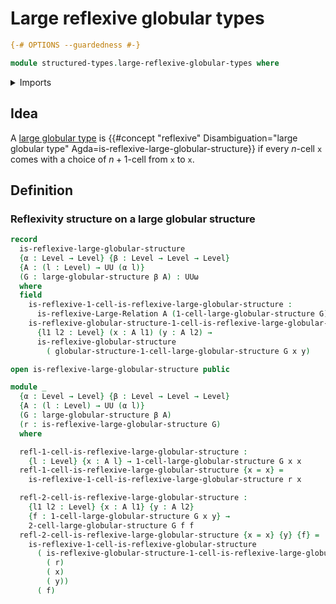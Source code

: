 # Large reflexive globular types

```agda
{-# OPTIONS --guardedness #-}

module structured-types.large-reflexive-globular-types where
```

<details><summary>Imports</summary>

```agda
open import foundation.large-binary-relations
open import foundation.universe-levels

open import structured-types.large-globular-types
open import structured-types.reflexive-globular-types
```

</details>

## Idea

A [large globular type](structured-types.large-globular-types.md) is
{{#concept "reflexive" Disambiguation="large globular type" Agda=is-reflexive-large-globular-structure}}
if every $n$-cell `x` comes with a choice of $n+1$-cell from `x` to `x`.

## Definition

### Reflexivity structure on a large globular structure

```agda
record
  is-reflexive-large-globular-structure
  {α : Level → Level} {β : Level → Level → Level}
  {A : (l : Level) → UU (α l)}
  (G : large-globular-structure β A) : UUω
  where
  field
    is-reflexive-1-cell-is-reflexive-large-globular-structure :
      is-reflexive-Large-Relation A (1-cell-large-globular-structure G)
    is-reflexive-globular-structure-1-cell-is-reflexive-large-globular-structure :
      {l1 l2 : Level} (x : A l1) (y : A l2) →
      is-reflexive-globular-structure
        ( globular-structure-1-cell-large-globular-structure G x y)

open is-reflexive-large-globular-structure public

module _
  {α : Level → Level} {β : Level → Level → Level}
  {A : (l : Level) → UU (α l)}
  (G : large-globular-structure β A)
  (r : is-reflexive-large-globular-structure G)
  where

  refl-1-cell-is-reflexive-large-globular-structure :
    {l : Level} {x : A l} → 1-cell-large-globular-structure G x x
  refl-1-cell-is-reflexive-large-globular-structure {x = x} =
    is-reflexive-1-cell-is-reflexive-large-globular-structure r x

  refl-2-cell-is-reflexive-large-globular-structure :
    {l1 l2 : Level} {x : A l1} {y : A l2}
    {f : 1-cell-large-globular-structure G x y} →
    2-cell-large-globular-structure G f f
  refl-2-cell-is-reflexive-large-globular-structure {x = x} {y} {f} =
    is-reflexive-1-cell-is-reflexive-globular-structure
      ( is-reflexive-globular-structure-1-cell-is-reflexive-large-globular-structure
        ( r)
        ( x)
        ( y))
      ( f)
```
